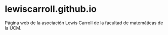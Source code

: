 # lewiscarroll.github.io
Página web de la asociación Lewis Carroll de la facultad de matemáticas de la UCM.

